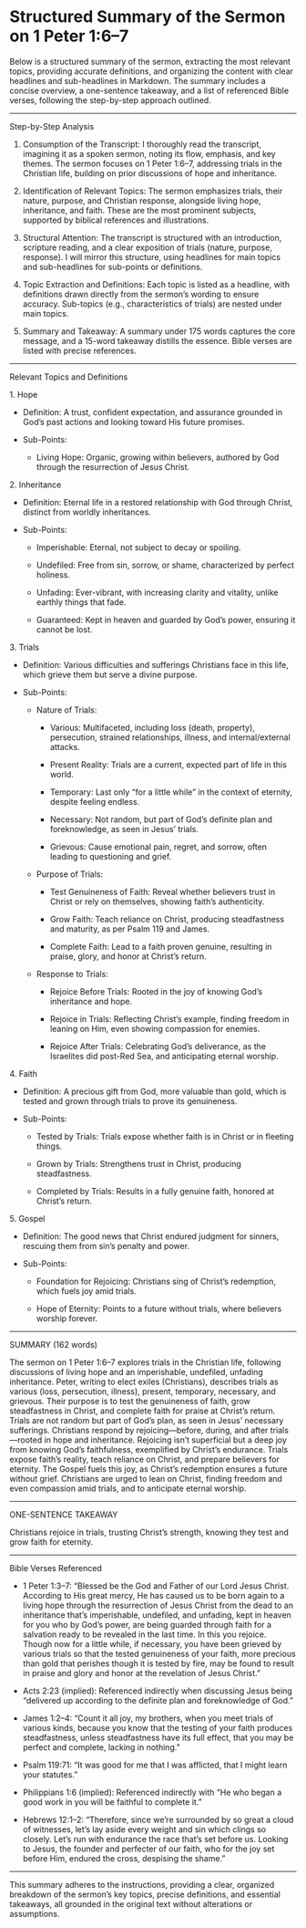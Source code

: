 # Structured Summary of the Sermon on 1 Peter 1:6–7

Below is a structured summary of the sermon, extracting the most relevant topics, providing accurate definitions, and organizing the content with clear headlines and sub-headlines in Markdown. The summary includes a concise overview, a one-sentence takeaway, and a list of referenced Bible verses, following the step-by-step approach outlined.

___

Step-by-Step Analysis

1.  Consumption of the Transcript: I thoroughly read the transcript, imagining it as a spoken sermon, noting its flow, emphasis, and key themes. The sermon focuses on 1 Peter 1:6–7, addressing trials in the Christian life, building on prior discussions of hope and inheritance.
    
2.  Identification of Relevant Topics: The sermon emphasizes trials, their nature, purpose, and Christian response, alongside living hope, inheritance, and faith. These are the most prominent subjects, supported by biblical references and illustrations.
    
3.  Structural Attention: The transcript is structured with an introduction, scripture reading, and a clear exposition of trials (nature, purpose, response). I will mirror this structure, using headlines for main topics and sub-headlines for sub-points or definitions.
    
4.  Topic Extraction and Definitions: Each topic is listed as a headline, with definitions drawn directly from the sermon’s wording to ensure accuracy. Sub-topics (e.g., characteristics of trials) are nested under main topics.
    
5.  Summary and Takeaway: A summary under 175 words captures the core message, and a 15-word takeaway distills the essence. Bible verses are listed with precise references.
    

___

Relevant Topics and Definitions

1\. Hope

-   Definition: A trust, confident expectation, and assurance grounded in God’s past actions and looking toward His future promises.
    
-   Sub-Points:
    
    -   Living Hope: Organic, growing within believers, authored by God through the resurrection of Jesus Christ.
        

2\. Inheritance

-   Definition: Eternal life in a restored relationship with God through Christ, distinct from worldly inheritances.
    
-   Sub-Points:
    
    -   Imperishable: Eternal, not subject to decay or spoiling.
        
    -   Undefiled: Free from sin, sorrow, or shame, characterized by perfect holiness.
        
    -   Unfading: Ever-vibrant, with increasing clarity and vitality, unlike earthly things that fade.
        
    -   Guaranteed: Kept in heaven and guarded by God’s power, ensuring it cannot be lost.
        

3\. Trials

-   Definition: Various difficulties and sufferings Christians face in this life, which grieve them but serve a divine purpose.
    
-   Sub-Points:
    
    -   Nature of Trials:
        
        -   Various: Multifaceted, including loss (death, property), persecution, strained relationships, illness, and internal/external attacks.
            
        -   Present Reality: Trials are a current, expected part of life in this world.
            
        -   Temporary: Last only “for a little while” in the context of eternity, despite feeling endless.
            
        -   Necessary: Not random, but part of God’s definite plan and foreknowledge, as seen in Jesus’ trials.
            
        -   Grievous: Cause emotional pain, regret, and sorrow, often leading to questioning and grief.
            
    -   Purpose of Trials:
        
        -   Test Genuineness of Faith: Reveal whether believers trust in Christ or rely on themselves, showing faith’s authenticity.
            
        -   Grow Faith: Teach reliance on Christ, producing steadfastness and maturity, as per Psalm 119 and James.
            
        -   Complete Faith: Lead to a faith proven genuine, resulting in praise, glory, and honor at Christ’s return.
            
    -   Response to Trials:
        
        -   Rejoice Before Trials: Rooted in the joy of knowing God’s inheritance and hope.
            
        -   Rejoice in Trials: Reflecting Christ’s example, finding freedom in leaning on Him, even showing compassion for enemies.
            
        -   Rejoice After Trials: Celebrating God’s deliverance, as the Israelites did post-Red Sea, and anticipating eternal worship.
            

4\. Faith

-   Definition: A precious gift from God, more valuable than gold, which is tested and grown through trials to prove its genuineness.
    
-   Sub-Points:
    
    -   Tested by Trials: Trials expose whether faith is in Christ or in fleeting things.
        
    -   Grown by Trials: Strengthens trust in Christ, producing steadfastness.
        
    -   Completed by Trials: Results in a fully genuine faith, honored at Christ’s return.
        

5\. Gospel

-   Definition: The good news that Christ endured judgment for sinners, rescuing them from sin’s penalty and power.
    
-   Sub-Points:
    
    -   Foundation for Rejoicing: Christians sing of Christ’s redemption, which fuels joy amid trials.
        
    -   Hope of Eternity: Points to a future without trials, where believers worship forever.
        

___

SUMMARY (162 words)

The sermon on 1 Peter 1:6–7 explores trials in the Christian life, following discussions of living hope and an imperishable, undefiled, unfading inheritance. Peter, writing to elect exiles (Christians), describes trials as various (loss, persecution, illness), present, temporary, necessary, and grievous. Their purpose is to test the genuineness of faith, grow steadfastness in Christ, and complete faith for praise at Christ’s return. Trials are not random but part of God’s plan, as seen in Jesus’ necessary sufferings. Christians respond by rejoicing—before, during, and after trials—rooted in hope and inheritance. Rejoicing isn’t superficial but a deep joy from knowing God’s faithfulness, exemplified by Christ’s endurance. Trials expose faith’s reality, teach reliance on Christ, and prepare believers for eternity. The Gospel fuels this joy, as Christ’s redemption ensures a future without grief. Christians are urged to lean on Christ, finding freedom and even compassion amid trials, and to anticipate eternal worship.

___

ONE-SENTENCE TAKEAWAY

Christians rejoice in trials, trusting Christ’s strength, knowing they test and grow faith for eternity.

___

Bible Verses Referenced

-   1 Peter 1:3–7: “Blessed be the God and Father of our Lord Jesus Christ. According to His great mercy, He has caused us to be born again to a living hope through the resurrection of Jesus Christ from the dead to an inheritance that’s imperishable, undefiled, and unfading, kept in heaven for you who by God’s power, are being guarded through faith for a salvation ready to be revealed in the last time. In this you rejoice. Though now for a little while, if necessary, you have been grieved by various trials so that the tested genuineness of your faith, more precious than gold that perishes though it is tested by fire, may be found to result in praise and glory and honor at the revelation of Jesus Christ.”
    
-   Acts 2:23 (implied): Referenced indirectly when discussing Jesus being “delivered up according to the definite plan and foreknowledge of God.”
    
-   James 1:2–4: “Count it all joy, my brothers, when you meet trials of various kinds, because you know that the testing of your faith produces steadfastness, unless steadfastness have its full effect, that you may be perfect and complete, lacking in nothing.”
    
-   Psalm 119:71: “It was good for me that I was afflicted, that I might learn your statutes.”
    
-   Philippians 1:6 (implied): Referenced indirectly with “He who began a good work in you will be faithful to complete it.”
    
-   Hebrews 12:1–2: “Therefore, since we’re surrounded by so great a cloud of witnesses, let’s lay aside every weight and sin which clings so closely. Let’s run with endurance the race that’s set before us. Looking to Jesus, the founder and perfecter of our faith, who for the joy set before Him, endured the cross, despising the shame.”
    

___

This summary adheres to the instructions, providing a clear, organized breakdown of the sermon’s key topics, precise definitions, and essential takeaways, all grounded in the original text without alterations or assumptions.